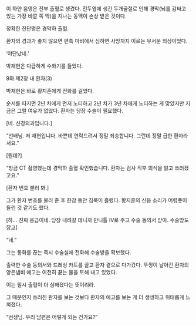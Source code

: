 이 하얀 음영은 전부 출혈로 생겼다. 전두엽에 생긴 두개골절로 인해 경막(뇌를 감싸고 있는 가장 바깥 쪽 막)을 지나는 동맥이 손상 받은 것이다.

정확한 진단명은 경막하 출혈.

환자의 경과가 좋지 않으면 편측 마비에서 심하면 사망까지 이르는 무서운 외상이었다.

‘야단났네.’

박재현은 다급하게 수화기를 들었다.

9화 제2장 내 환자(3)

박재현은 바로 황지훈에게 전화를 걸었다.

순서를 따지면 2년 차에게 먼저 노티하고 2년 차가 3년 차에게 노티하는 게 맞았지만 지금은 그럴 여유가 없었다. 환자는 당장 수술이 필요했다.

[네. 신경외과입니다.]

“선배님. 저 재현입니다. 바쁜데 연락드려서 정말 죄송합니다. 그런데 정말 급한 환자라서요.”

[뭔데?]

“방금 CT 촬영했는데 경막하 출혈 확인했습니다. 환자는 검사 직후 의식을 잃고 쓰러졌고요.”

[환자 번호 불러 봐.]

그가 환자 번호를 불러 준 후 한참 동안 침묵이 흘렀다. 황지훈의 신음 소리가 어렴풋이 들린 것 같기도 했다.

[하… 진짜 응급이네. 당장 내려갈 테니까 만니톨 IV로 주고 수술 동의서 받아. 수술방도 잡고]

“네.”

그는 통화를 끊는 즉시 수술실에 전화해 수술방을 확보했다.

출력한 수술 동의서와 드레싱 카트를 끌고 환자 곁으로 다가갔다. 뚜껑이 날아간 환자의 양은냄비 에고는 여전히 끓는 물을 토해 내고 있었다.

이는 필시 출혈이 더 심해졌다는 뜻이리라.

그 때문인지 쓰러진 환자를 보는 것보다 환자의 에고를 보는 게 더 생생하고 위태롭게 느껴졌다.

“선생님. 우리 남편은 어떻게 되는 건가요?”